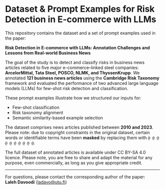 # Dataset & Prompt Examples for Risk Detection in E-commerce with LLMs

This repository contains the dataset and a set of prompt examples used in the paper:

**Risk Detection in E-commerce with LLMs: Annotation Challenges and Lessons from Real-world Business News**

The goal of the study is to detect and classify risks in business news articles related to five major e-commerce–linked steel companies: **ArcelorMittal, Tata Steel, POSCO, NLMK, and ThyssenKrupp**. We annotated **121 business news articles** using the **Cambridge Risk Taxonomy** framework and evaluated the performance of two advanced large language models (LLMs) for few-shot risk detection and classification.

These prompt examples illustrate how we structured our inputs for:

- Few-shot classification  
- Risk taxonomy alignment  
- Semantic similarity-based example selection

The dataset comprises news articles published between **2010 and 2023**. Please note: due to copyright constraints in the original dataset, certain words or identifiable terms have been **masked** by replacing them with `@ @ @ @ @ @ @ @ @ @`.

The full dataset of annotated articles is available under CC BY-SA 4.0 licence. Please note, you are free to share and adapt the material for any purpose, even commercially, as long as you give appropriate credit. 

---

For questions, please contact the corresponding author of the paper:  
**Laleh Davoodi**  (ladavo@utu.fi)
